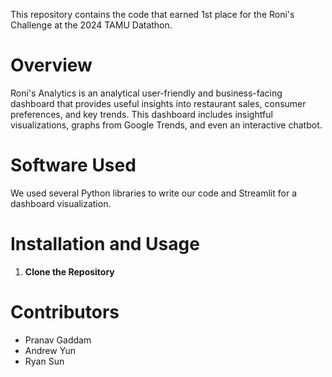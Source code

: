 This repository contains the code that earned 1st place for the Roni's Challenge at the 2024 TAMU Datathon.

# Overview
Roni's Analytics is an analytical user-friendly and business-facing dashboard that provides useful insights into restaurant sales, consumer preferences, and key trends. This dashboard includes insightful visualizations, graphs from Google Trends, and even an interactive chatbot.

# Software Used
We used several Python libraries to write our code and Streamlit for a dashboard visualization.

# Installation and Usage
1. **Clone the Repository**

# Contributors
- Pranav Gaddam
- Andrew Yun
- Ryan Sun



